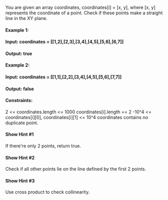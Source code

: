 You are given an array coordinates, coordinates[i] = [x, y], where [x, y] represents the coordinate of a point. Check if these points make a straight line in the XY plane.

#### Example 1:

#### Input: coordinates = [[1,2],[2,3],[3,4],[4,5],[5,6],[6,7]]
#### Output: true
#### Example 2:


#### Input: coordinates = [[1,1],[2,2],[3,4],[4,5],[5,6],[7,7]]
#### Output: false
 

#### Constraints:
2 <= coordinates.length <= 1000
coordinates[i].length == 2
-10^4 <= coordinates[i][0], coordinates[i][1] <= 10^4
coordinates contains no duplicate point.

#### Show Hint #1
If there're only 2 points, return true.

#### Show Hint #2
Check if all other points lie on the line defined by the first 2 points.

#### Show Hint #3
Use cross product to check collinearity.
